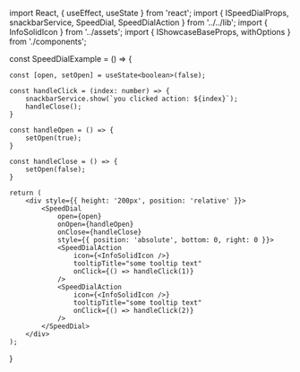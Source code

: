 import React, { useEffect, useState } from 'react';
import { ISpeedDialProps, snackbarService, SpeedDial, SpeedDialAction } from '../../lib';
import { InfoSolidIcon } from '../assets';
import { IShowcaseBaseProps, withOptions } from './components';

const SpeedDialExample = () => {

	const [open, setOpen] = useState<boolean>(false);

	const handleClick = (index: number) => {
		snackbarService.show(`you clicked action: ${index}`);
		handleClose();
	}

	const handleOpen = () => {
		setOpen(true);
	}

	const handleClose = () => {
		setOpen(false);
	}

	return (
		<div style={{ height: '200px', position: 'relative' }}>
			<SpeedDial
				open={open}
				onOpen={handleOpen}
				onClose={handleClose}
				style={{ position: 'absolute', bottom: 0, right: 0 }}>
				<SpeedDialAction
					icon={<InfoSolidIcon />}
					tooltipTitle="some tooltip text"
					onClick={() => handleClick(1)}
				/>
				<SpeedDialAction
					icon={<InfoSolidIcon />}
					tooltipTitle="some tooltip text"
					onClick={() => handleClick(2)}
				/>
			</SpeedDial>
		</div>
	);
}
